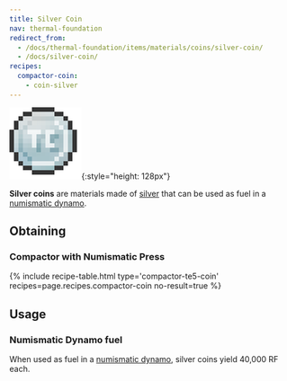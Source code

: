 ```yaml
---
title: Silver Coin
nav: thermal-foundation
redirect_from:
  - /docs/thermal-foundation/items/materials/coins/silver-coin/
  - /docs/silver-coin/
recipes:
  compactor-coin:
    - coin-silver
---
```


![Silver coin](/assets/images/thermal-foundation/coin-silver.png){:style="height: 128px"}


**Silver coins** are materials made of [silver](/docs/thermal-foundation/silver-ingot/) that can be
used as fuel in a [numismatic dynamo](/docs/thermal-expansion/numismatic-dynamo/).


Obtaining
---------

### Compactor with Numismatic Press
{% include recipe-table.html type='compactor-te5-coin' recipes=page.recipes.compactor-coin no-result=true %}


Usage
-----

### Numismatic Dynamo fuel
When used as fuel in a [numismatic dynamo](/docs/thermal-expansion/numismatic-dynamo/), silver
coins yield 40,000 RF each.
